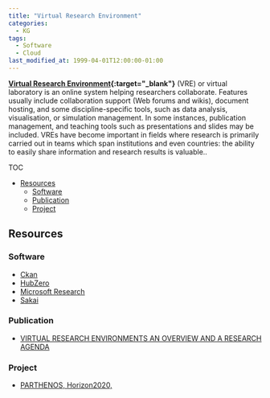 ```yaml
---
title: "Virtual Research Environment"
categories:
  - KG
tags:
  - Software
  - Cloud
last_modified_at: 1999-04-01T12:00:00-01:00
---
```


**[Virtual Research Environment](https://en.wikipedia.org/wiki/Virtual_research_environment){:target="_blank"}** (VRE) or virtual laboratory is an online system helping researchers collaborate. Features usually include collaboration support (Web forums and wikis), document hosting, and some discipline-specific tools, such as data analysis, visualisation, or simulation management. In some instances, publication management, and teaching tools such as presentations and slides may be included. VREs have become important in fields where research is primarily carried out in teams which span institutions and even countries: the ability to easily share information and research results is valuable..

TOC

- [Resources](#resources)
  - [Software](#software)
  - [Publication](#publication)
  - [Project](#project)


## Resources

### Software

- [Ckan](https://ckan.org)
- [HubZero](https://hubzero.org)
- [Microsoft Research](https://www.microsoft.com/en-us/research/)
- [Sakai](https://www.sakailms.org)

### Publication

- [VIRTUAL RESEARCH ENVIRONMENTS AN OVERVIEW AND A RESEARCH AGENDA](/assets/images/posts/1999-04-01-VRE/VIRTUAL%20RESEARCH%20ENVIRONMENTS%20AN%20OVERVIEW%20AND%20A%20RESEARCH%20AGENDA.pdf)

### Project

- [PARTHENOS, Horizon2020, ](https://www.parthenos-project.eu)